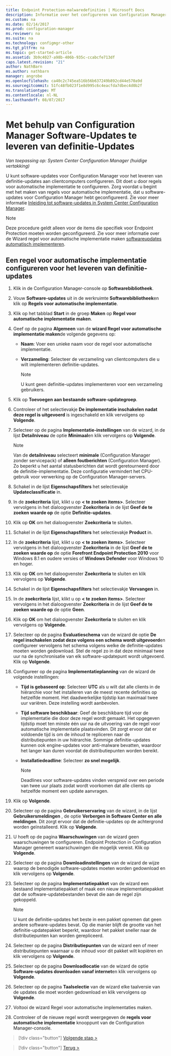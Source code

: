 ```yaml
---
title: Endpoint Protection-malwaredefinities | Microsoft Docs
description: Informatie over het configureren van Configuration Manager software-updates voor het leveren van definitie-updates aan clientcomputers.
ms.custom: na
ms.date: 02/14/2017
ms.prod: configuration-manager
ms.reviewer: na
ms.suite: na
ms.technology: configmgr-other
ms.tgt_pltfrm: na
ms.topic: get-started-article
ms.assetid: 3b9c4027-a98b-406b-935c-ccabcfe713df
caps.latest.revision: "21"
author: NathBarn
ms.author: nathbarn
manager: angrobe
ms.openlocfilehash: ca40c2c745ea516b56b637249b892cd44e570a9d
ms.sourcegitcommit: 51fc48fb023f1e8d995c6c4eacfda7dbec4d0b2f
ms.translationtype: MT
ms.contentlocale: nl-NL
ms.lasthandoff: 08/07/2017
---
```

#  <a name="using-configuration-manager-software-updates-to-deliver-definition-updates"></a>Met behulp van Configuration Manager Software-Updates te leveren van definitie-Updates

*Van toepassing op: System Center Configuration Manager (huidige vertakking)*


 U kunt software-updates voor Configuration Manager voor het leveren van definitie-updates aan clientcomputers configureren. Dit doet u door regels voor automatische implementatie te configureren. Zorg voordat u begint met het maken van regels voor automatische implementatie, dat u software-updates voor Configuration Manager hebt geconfigureerd. Zie voor meer informatie [Inleiding tot software-updates in System Center Configuration Manager](/sccm/sum/understand/software-updates-introduction).

> [!NOTE]
>  Deze procedure geldt alleen voor de items die specifiek voor Endpoint Protection moeten worden geconfigureerd. Zie voor meer informatie over de Wizard regel voor automatische implementatie maken [softwareupdates automatisch implementeren](/sccm/sum/deploy-use/automatically-deploy-software-updates).

## <a name="to-configure-an-automatic-deployment-rule-to-deliver-definition-updates"></a>Een regel voor automatische implementatie configureren voor het leveren van definitie-updates

1.  Klik in de Configuration Manager-console op **Softwarebibliotheek**.

2.  Vouw **Software-updates** uit in de werkruimte **Softwarebibliotheek**en klik op **Regels voor automatische implementatie**.

3.  Klik op het tabblad **Start** in de groep **Maken** op **Regel voor automatische implementatie maken**.

4.  Geef op de pagina **Algemeen** van de **wizard Regel voor automatische implementatie maken**de volgende gegevens op:

    -   **Naam**: Voer een unieke naam voor de regel voor automatische implementatie.

    -   **Verzameling**: Selecteer de verzameling van clientcomputers die u wilt implementeren definitie-updates.

        > [!NOTE]
        >  U kunt geen definitie-updates implementeren voor een verzameling gebruikers.

5.  Klik op **Toevoegen aan bestaande software-updategroep**.

6.  Controleer of het selectievakje  **De implementatie inschakelen nadat deze regel is uitgevoerd** is ingeschakeld en klik vervolgens op **Volgende**.

7.  Selecteer op de pagina **Implementatie-instellingen** van de wizard, in de lijst **Detailniveau** de optie **Minimaal**en klik vervolgens op **Volgende**.

    > [!NOTE]
    >  Van de **detailniveau** selecteert **minimale** (Configuration Manager zonder servicepack) of **alleen foutberichten** (Configuration Manager). Zo beperkt u het aantal statusberichten dat wordt geretourneerd door de definitie-implementatie. Deze configuratie vermindert het CPU-gebruik voor verwerking op de Configuration Manager-servers.

8.  Schakel in de lijst **Eigenschapsfilters** het selectievakje **Updateclassificatie** in.

9. In de **zoekcriteria** lijst, klikt u op **< te zoeken items\>**. Selecteer vervolgens in het dialoogvenster **Zoekcriteria** in de lijst **Geef de te zoeken waarde op** de optie **Definitie-updates**.

10. Klik op **OK** om het dialoogvenster **Zoekcriteria** te sluiten.

11. Schakel in de lijst **Eigenschapsfilters** het selectievakje **Product** in.

12. In de **zoekcriteria** lijst, klikt u op **< te zoeken items\>**. Selecteer vervolgens in het dialoogvenster **Zoekcriteria** in de lijst **Geef de te zoeken waarde op** de optie **Forefront Endpoint Protection 2010** voor Windows 8.1 en oudere versies of **Windows Defender** voor Windows 10 en hoger.

13. Klik op **OK** om het dialoogvenster **Zoekcriteria** te sluiten en klik vervolgens op **Volgende**.

14. Schakel in de lijst **Eigenschapsfilters** het selectievakje **Vervangen** in.

15. In de **zoekcriteria** lijst, klikt u op **< te zoeken items\>**. Selecteer vervolgens in het dialoogvenster **Zoekcriteria** in de lijst **Geef de te zoeken waarde op** de optie **Geen**.

16. Klik op **OK** om het dialoogvenster **Zoekcriteria** te sluiten en klik vervolgens op **Volgende**.

17. Selecteer op de pagina **Evaluatieschema** van de wizard de optie **De regel inschakelen zodat deze volgens een schema wordt uitgevoerd**en configureer vervolgens het schema volgens welke de definitie-updates moeten worden gedownload. Stel de regel zo in dat deze minimaal twee uur na de synchronisatie van elk software-updatepunt wordt uitgevoerd. Klik op **Volgende**.

18. Configureer op de pagina **Implementatieplanning** van de wizard de volgende instellingen:

    -   **Tijd is gebaseerd op**: Selecteer **UTC** als u wilt dat alle clients in de hiërarchie voor het installeren van de meest recente definities op hetzelfde moment. Het daadwerkelijke tijdstip kan maximaal twee uur variëren. Deze instelling wordt aanbevolen.

    -   **Tijd software beschikbaar**: Geef de beschikbare tijd voor de implementatie die door deze regel wordt gemaakt. Het opgegeven tijdstip moet ten minste één uur na de uitvoering van de regel voor automatische implementatie plaatsvinden. Dit zorgt ervoor dat er voldoende tijd is om de inhoud te repliceren naar de distributiepunten in uw hiërarchie. Sommige definitie-updates kunnen ook engine-updates voor anti-malware bevatten, waardoor het langer kan duren voordat de distributiepunten worden bereikt.

    -   **Installatiedeadline**: Selecteer **zo snel mogelijk**.

        > [!NOTE]
        >  Deadlines voor software-updates vinden verspreid over een periode van twee uur plaats zodat wordt voorkomen dat alle clients op hetzelfde moment een update aanvragen.

19. Klik op **Volgende**.

20. Selecteer op de pagina **Gebruikerservaring** van de wizard, in de lijst **Gebruikersmeldingen** , de optie **Verbergen in Software Center en alle meldingen**.   Dit zorgt ervoor dat de definitie-updates op de achtergrond worden geïnstalleerd. Klik op **Volgende**.

21. U hoeft op de pagina **Waarschuwingen** van de wizard geen waarschuwingen te configureren. Endpoint Protection in Configuration Manager genereert waarschuwingen die mogelijk vereist. Klik op **Volgende**.

22. Selecteer op de pagina **Downloadinstellingen** van de wizard de wijze waarop de benodigde software-updates moeten worden gedownload en klik vervolgens op **Volgende**.

23. Selecteer op de pagina **Implementatiepakket** van de wizard een bestaand implementatiepakket of maak een nieuw implementatiepakket dat de software-updatebestanden bevat die aan de regel zijn gekoppeld.

    > [!NOTE]
    >  U kunt de definitie-updates het beste in een pakket opnemen dat geen andere software-updates bevat. Op die manier blijft de grootte van het definitie-updatepakket beperkt, waardoor het pakket sneller naar de distributiepunten kan worden gerepliceerd.

24. Selecteer op de pagina **Distributiepunten** van de wizard een of meer distributiepunten waarnaar u de inhoud voor dit pakket wilt kopiëren en klik vervolgens op **Volgende**.

25. Selecteer op de pagina **Downloadlocatie** van de wizard de optie **Software-updates downloaden vanaf internet**en klik vervolgens op **Volgende**.

26. Selecteer op de pagina **Taalselectie** van de wizard elke taalversie van de updates die moet worden gedownload en klik vervolgens op **Volgende**.

27. Voltooi de wizard Regel voor automatische implementaties maken.

28. Controleer of de nieuwe regel wordt weergegeven de **regels voor automatische implementatie** knooppunt van de Configuration Manager-console.


> [!div class="button"]
[Volgende stap >](endpoint-antimalware-policies.md)

> [!div class="button"]
[Terug >](endpoint-configure-alerts.md)

